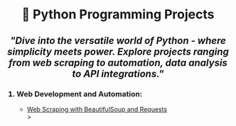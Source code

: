 <h1 align="center">🐍 Python Programming Projects</h1>

<h2 align='center'><em>"Dive into the versatile world of Python - where simplicity meets power. Explore projects ranging from web scraping to automation, data analysis to API integrations."</em></h2>

<ol>

  <h3><li>Web Development and Automation:</li></h3>
  <ul>
    <li><a href='https://github.com/cavs1010/web_scraping'>Web Scraping with BeautifulSoup and Requests</a></li>>
  </ul>

</ol>

